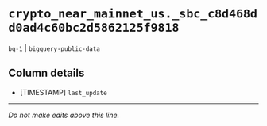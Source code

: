 # `crypto_near_mainnet_us._sbc_c8d468dd0ad4c60bc2d5862125f9818`
`bq-1` | `bigquery-public-data`

## Column details
* [TIMESTAMP] `last_update`

-------------------------------------------------------------------------------
*Do not make edits above this line.*
